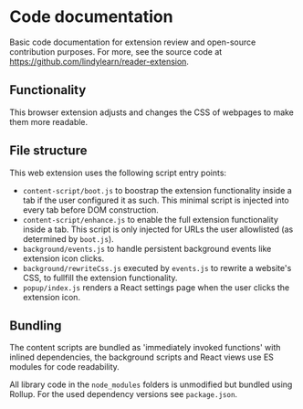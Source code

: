 # Code documentation

Basic code documentation for extension review and open-source contribution purposes. For more, see the source code at https://github.com/lindylearn/reader-extension.

## Functionality

This browser extension adjusts and changes the CSS of webpages to make them more readable.

## File structure

This web extension uses the following script entry points:

-   `content-script/boot.js` to boostrap the extension functionality inside a tab if the user configured it as such. This minimal script is injected into every tab before DOM construction.
-   `content-script/enhance.js` to enable the full extension functionality inside a tab. This script is only injected for URLs the user allowlisted (as determined by `boot.js`).
-   `background/events.js` to handle persistent background events like extension icon clicks.
-   `background/rewriteCss.js` executed by `events.js` to rewrite a website's CSS, to fullfill the extension functionality.
-   `popup/index.js` renders a React settings page when the user clicks the extension icon.

## Bundling

The content scripts are bundled as 'immediately invoked functions' with inlined dependencies, the background scripts and React views use ES modules for code readability.

All library code in the `node_modules` folders is unmodified but bundled using Rollup. For the used dependency versions see `package.json`.
